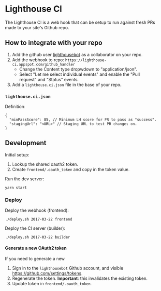 # Lighthouse CI

The Lighthouse CI is a web hook that can be setup to run against fresh PRs made
to your site's Github repo.

## How to integrate with your repo

1. Add the github user [lighthousebot](https://github.com/lighthousebot) as a collaborator on your repo.
2. Add the webhook to repo: `https://lighthouse-ci.appspot.com/github_handler`
    - Change the Content type dropwdown to "application/json".
    - Select "Let me select individual events" and enable the "Pull request" and "Status" events.
3. Add a `lighthouse.ci.json` file in the base of your repo.

### `lighthouse.ci.json`

Definition:

    {
      "minPassScore": 85, // Minimum LH score for PR to pass as "success".
      "stagingUrl": "<URL>" // Staging URL to test PR changes on.
    }

## Development

Initial setup:

1. Lookup the shared oauth2 token.
2. Create `frontend/.oauth_token` and copy in the token value.

Run the dev server:

    yarn start

### Deploy

Deploy the webhook (frontend):

    ./deploy.sh 2017-03-22 frontend

Deploy the CI server (builder):

    ./deploy.sh 2017-03-22 builder

#### Generate a new OAuth2 token

If you need to generate a new

1. Sign in to the `lighthousebot` Github account, and visible https://github.com/settings/tokens.
2. Regenerate the token. **Important**: this invalidates the existing token.
3. Update token in `frontend/.oauth_token`.
